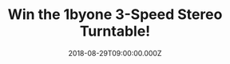 ---
campaign-uuid: "c-d1bd9a7c-8c77-43c4-8ee3-b7df48c0c125"
type: "Competition"
category: "Gifts"
date: "2018-08-29T09:00:00.000Z"
end-date: "2018-09-29T23:59:00.000Z"
disable-form: false
is_promoted: false
has_entry_page: true
title: "Win the 1byone 3-Speed Stereo Turntable!"
competition-description: "<p>Get ready to spin right on because we are giving away\
  \ an incredible Portable Vinyl Turntable with built in speakers to one of our lucky\
  \ NME AAA members to win and enjoy their favourite vinyls anywhere!</p>\r\n<p>Want\
  \ it now? Click below for a chance to win!</p>"
hero-header: "Win the 1byone 3-Speed Stereo Turntable!"
terms-confirmation: "N/A"
banner-img: "https://assets.expresslyapp.com/asset-39acf7b5-1348-46a9-94f0-efde3d949210.jpg"
logo-left-href: "http://1byone.com"
logo-left-image: "https://assets.expresslyapp.com/d1ce3216-86c9-4482-b648-9a071407b696-thumb.png"
logo-left-title: "1byone"
bg-image-hero: "https://assets.expresslyapp.com/asset-4b350ac1-c843-4df2-bde3-50d69ff36b4f.jpg"
bg-image-first: "https://assets.expresslyapp.com/asset-72fbe330-6fc4-4bc9-bf27-0622a239a5cb.jpg"
bg-image-second: "https://assets.expresslyapp.com/asset-df0a909d-5ec3-44ef-9ed4-949816916f18.jpg"
section1-content: "<p>1byone Belt-Drive Briefcase Turntable is a perfect combination\
  \ of trendy and retro!</p>\r\n<p>It's a turntable at home as well as the living\
  \ room, both on the self and on the go. 3 speeds, soft damping control, integrated\
  \ speakers, RCA/AUX-In, durable PU leather case, and integrated carrying handle…\
  \ Briefcase Turntable is ready for wherever life takes you!</p>"
section2-content: "<p>This Stereo Turntable is perfect for those with eclectric styles\
  \ who want a turntable that looks great even when the music isn’t playing! And if\
  \ you are always on the move and need your turntable with you, the hard, durable\
  \ case and convenient handle will take your 1byone Briefcase Turntable to your next\
  \ destination!</p>\r\n<p>If you can’t wait to have your new incredible Portable\
  \ Vinyl Turntable… HURRY UP and enter the form below for a chance to taking it home\
  \ with you!</p>\r\n<p>Good luck!</p>"
entry-title: "Win the 1byone 3-Speed Stereo Turntable!"
entry-content: "Enter the draw to win the 1byone 3-Speed Stereo Turntable by completing\
  \ the form below before 23:59 on 29th of September 2018."
has-winner: true
winner-title: "CONGRATULATIONS to Emma M. who won the amazing 1byone 3-Speed Stereo\
  \ Turntable!"
winner-banner: "https://assets.expresslyapp.com/asset-bb21cecf-af1d-4015-af44-4d1ec9264202.jpg"
prize-description: "Winner wins a 1byone 3-Speed Stereo Turntable"
special-conditions: "Multiple entries are allowed up to one every day."
country-restrictions:
- "GB"
---